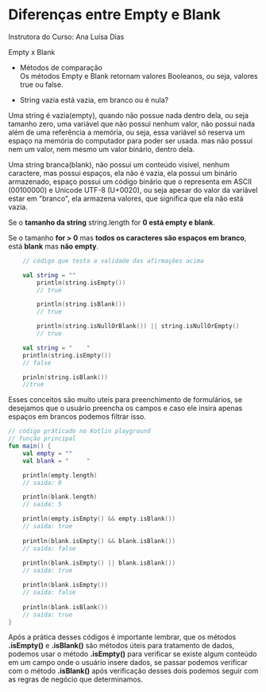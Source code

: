 # Diferenças entre Empty e Blank

Instrutora do Curso: Ana Luísa Dias

Empty x Blank

* Métodos de comparação  
Os métodos Empty e Blank retornam valores Booleanos, ou seja, valores true ou false.

* String vazia está vazia, em branco ou é nula?

Uma string é vazia(empty), quando não possue nada dentro dela, ou seja tamanho zero, uma variável que não possui nenhum valor, não possui nada além de uma referência a memória, ou seja, essa variável só reserva um espaço na memória do computador para poder ser usada. mas não possui nem um valor, nem mesmo um valor binário, dentro dela.

Uma string branca(blank), não possui um conteúdo visivel, nenhum caractere, mas possui espaços, ela não é vazia, ela possui um binário armazenado, espaço possui um código binário que o representa em ASCII (00100000) e Unicode UTF-8 (U+0020), ou seja apesar do valor da variável estar em "branco", ela armazena valores, que significa que ela não está vazia.

Se o **tamanho da string** string.length for **0 está empty e blank**.

Se o tamanho **for > 0** mas **todos os caracteres são espaços em branco**, está **blank** mas **não empty**.

```kotlin
    // código que testa a validade das afirmações acima

    val string = ""
        println(string.isEmpty()) 
        // true

        println(string.isBlank())
        // true

        println(string.isNullOrBlank()) || string.isNullOrEmpty()
        // true 

    val string = "    "
    println(string.isEmpty())
    // false

    prinln(string.isBlank())
    //true
```

Esses conceitos são muito uteis para preenchimento de formulários, se desejamos que o usuário preencha os campos e caso ele insira apenas espaços em brancos podemos filtrar isso.

```kotlin
// código práticado no Kotlin playground
// função principal
fun main() {
	val empty = ""
    val blank = "     "

    println(empty.length)
    // saida: 0

    println(blank.length)   
    // saida: 5

    println(empty.isEmpty() && empty.isBlank())
    // saída: true
    
    println(blank.isEmpty() && blank.isBlank())
    // saída: false
    
    println(blank.isEmpty() || blank.isBlank())
    // saída: true

    println(blank.isEmpty())
    // saída: false
    
    println(blank.isBlank())
    // saída: true
}
```

Após a prática desses códigos é importante lembrar, que os métodos **.isEmpty()** e **.isBlank()** são métodos úteis para tratamento de dados, podemos usar o método **.isEmpty()** para verificar se existe algum conteúdo em um campo onde o usuário insere dados, se passar podemos verificar com o método **.isBlank()** após verificação desses dois podemos seguir com as regras de negócio que determinamos.
